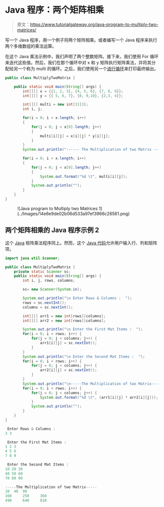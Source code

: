 # Java 程序：两个矩阵相乘

> 原文：<https://www.tutorialgateway.org/java-program-to-multiply-two-matrices/>

写一个 Java 程序，用一个例子将两个矩阵相乘。或者编写一个 Java 程序来执行两个多维数组的乘法运算。

在这个 Java 乘法示例中，我们声明了两个整数矩阵。接下来，我们使用 For 循环来迭代这些值。然后，我们在那个循环中对 x 和 y 矩阵执行矩阵乘法，并将其分配给另一个称为 multi 的循环。之后，我们使用另一个[进行循环](https://www.tutorialgateway.org/java-for-loop/)来打印最终输出。

```java
public class MultiplyTwoMatrix {

	public static void main(String[] args) {
		int[][] x = {{1, 2, 3}, {4, 5, 6}, {7, 8, 9}};
		int[][] y = {{ 5, 6, 7}, {8, 9,10}, {2,3, 4}};

		int[][] multi = new int[3][3];
		int i, j;

		for(i = 0; i < x.length; i++)
		{
			for(j = 0; j < x[0].length; j++)
			{
				multi[i][j] = x[i][j] * y[i][j];
			}
		}
		System.out.println("------ The Multiplication of two Matrix ------");

		for(i = 0; i < x.length; i++)
		{
			for(j = 0; j < x[0].length; j++)
			{
				System.out.format("%d \t", multi[i][j]);
			}
			System.out.println("");
		}
	}
}
```

<figure class="wp-block-image size-large">![Java program to Multiply two Matrices 1](../Images/14e6e9de02b06d533a97ef3966c26561.png)</figure>

## 两个矩阵相乘的 Java 程序示例 2

这个 [Java](https://www.tutorialgateway.org/learn-java-programs/) 矩阵乘法程序同上。然而，这个 [Java 代码](https://www.tutorialgateway.org/java-tutorial/)允许用户输入行、列和矩阵项。

```java
import java.util.Scanner;

public class MultiplyTwoMatrix {
	private static Scanner sc;
	public static void main(String[] args) {
		int i, j, rows, columns;

		sc= new Scanner(System.in);

		System.out.println("\n Enter Rows & Columns :  ");
		rows = sc.nextInt();
		columns = sc.nextInt();

		int[][] arr1 = new int[rows][columns];
		int[][] arr2 = new int[rows][columns];

		System.out.println("\n Enter the First Mat Items :  ");
		for(i = 0; i < rows; i++) {
			for(j = 0; j < columns; j++) {
				arr1[i][j] = sc.nextInt();
			}		
		}
		System.out.println("\n Enter the Second Mat Items :  ");
		for(i = 0; i < rows; i++) {
			for(j = 0; j < columns; j++) {
				arr2[i][j] = sc.nextInt();
			}		
		}
		System.out.println("\n-----The Multiplication of two Matrix----- ");
		for(i = 0; i < rows; i++) {
			for(j = 0; j < columns; j++) {
				System.out.format("%d \t", (arr1[i][j] * arr2[i][j]));
			}
			System.out.println("");
		}
	}
}
```

```java
 Enter Rows & Columns :  
3 3

 Enter the First Mat Items :  
1 2 3
4 5 6
7 8 9

 Enter the Second Mat Items :  
10 20 30
40 50 60
70 80 90

-----The Multiplication of two Matrix----- 
10 	40 	90 	
160 	250 	360 	
490 	640 	810 
```